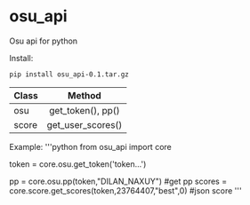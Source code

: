 osu_api
===========

Osu api for python

Install:

    pip install osu_api-0.1.tar.gz
    

| Class | Method | 
|----------------|:---------:|
| osu | get_token(), pp() | 
| score | get_user_scores() | 

Example:
'''python
from osu_api import core

token = core.osu.get_token('token...')

pp = core.osu.pp(token,"DILAN_NAXUY") #get pp
scores = core.score.get_scores(token,23764407,"best",0) #json score
'''
 



    

